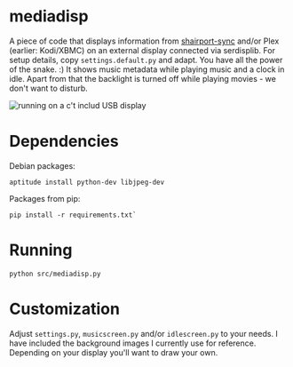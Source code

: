 mediadisp
========

A piece of code that displays information from [shairport-sync](https://github.com/mikebrady/shairport-sync) and/or Plex (earlier: Kodi/XBMC) on an external display connected via serdisplib.
For setup details, copy `settings.default.py` and adapt. You have all the power of the snake. :)
It shows music metadata while playing music and a clock in idle. Apart from that the backlight is turned off while playing movies - we don't want to disturb.

![running on a c't includ USB display](https://github.com/tanuva/xbmcdisp/blob/master/running.jpg)

Dependencies
============

Debian packages: 
```
aptitude install python-dev libjpeg-dev
```

Packages from pip:
```
pip install -r requirements.txt`
```

Running
=======

```
python src/mediadisp.py
```

Customization
=============

Adjust `settings.py`, `musicscreen.py` and/or `idlescreen.py` to your needs. I have included the background images I currently use for reference. Depending on your display you'll want to draw your own.

